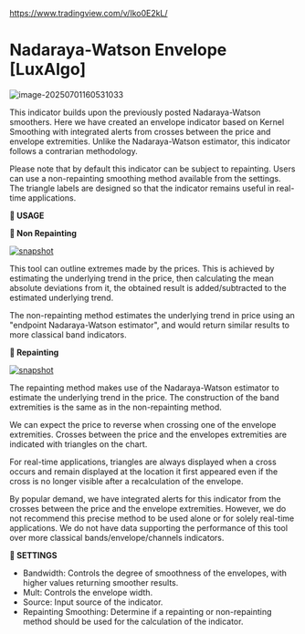 

https://www.tradingview.com/v/Iko0E2kL/

# Nadaraya-Watson Envelope [LuxAlgo]



![image-20250701160531033](https://pkuxiaohou.oss-cn-beijing.aliyuncs.com/img/202507011605102.png)





This indicator builds upon the previously posted Nadaraya-Watson smoothers. Here we have created an envelope indicator based on Kernel Smoothing with integrated alerts from crosses between the price and envelope extremities. Unlike the Nadaraya-Watson estimator, this indicator follows a contrarian methodology.

Please note that by default this indicator can be subject to repainting. Users can use a non-repainting smoothing method available from the settings. The triangle labels are designed so that the indicator remains useful in real-time applications.

**🔶 USAGE**

**🔹 Non Repainting**

[![snapshot](https://www.tradingview.com/x/eSy90JEz/)](https://www.tradingview.com/x/eSy90JEz/)

This tool can outline extremes made by the prices. This is achieved by estimating the underlying trend in the price, then calculating the mean absolute deviations from it, the obtained result is added/subtracted to the estimated underlying trend.

The non-repainting method estimates the underlying trend in price using an "endpoint Nadaraya-Watson estimator", and would return similar results to more classical band indicators.

**🔹 Repainting**

[![snapshot](https://www.tradingview.com/x/AsDVNltC/)](https://www.tradingview.com/x/AsDVNltC/)

The repainting method makes use of the Nadaraya-Watson estimator to estimate the underlying trend in the price. The construction of the band extremities is the same as in the non-repainting method.

We can expect the price to reverse when crossing one of the envelope extremities. Crosses between the price and the envelopes extremities are indicated with triangles on the chart.

For real-time applications, triangles are always displayed when a cross occurs and remain displayed at the location it first appeared even if the cross is no longer visible after a recalculation of the envelope.

By popular demand, we have integrated alerts for this indicator from the crosses between the price and the envelope extremities. However, we do not recommend this precise method to be used alone or for solely real-time applications. We do not have data supporting the performance of this tool over more classical bands/envelope/channels indicators.

**🔶 SETTINGS**



- Bandwidth: Controls the degree of smoothness of the envelopes, with higher values returning smoother results.
- Mult: Controls the envelope width.
- Source: Input source of the indicator.
- Repainting Smoothing: Determine if a repainting or non-repainting method should be used for the calculation of the indicator.



























































































